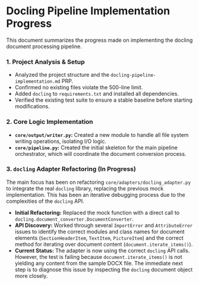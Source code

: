 # Docling Pipeline Implementation Progress

This document summarizes the progress made on implementing the docling document processing pipeline.

### 1. Project Analysis & Setup

- Analyzed the project structure and the `docling-pipeline-implementation.md` PRP.
- Confirmed no existing files violate the 500-line limit.
- Added `docling` to `requirements.txt` and installed all dependencies.
- Verified the existing test suite to ensure a stable baseline before starting modifications.

### 2. Core Logic Implementation

- **`core/output/writer.py`:** Created a new module to handle all file system writing operations, isolating I/O logic.
- **`core/pipeline.py`:** Created the initial skeleton for the main pipeline orchestrator, which will coordinate the document conversion process.

### 3. `docling` Adapter Refactoring (In Progress)

The main focus has been on refactoring `core/adapters/docling_adapter.py` to integrate the real `docling` library, replacing the previous mock implementation. This has been an iterative debugging process due to the complexities of the `docling` API.

- **Initial Refactoring:** Replaced the mock function with a direct call to `docling.document_converter.DocumentConverter`.
- **API Discovery:** Worked through several `ImportError` and `AttributeError` issues to identify the correct modules and class names for document elements (`SectionHeaderItem`, `TextItem`, `PictureItem`) and the correct method for iterating over document content (`document.iterate_items()`).
- **Current Status:** The adapter is now using the correct `docling` API calls. However, the test is failing because `document.iterate_items()` is not yielding any content from the sample DOCX file. The immediate next step is to diagnose this issue by inspecting the `docling` document object more closely.
